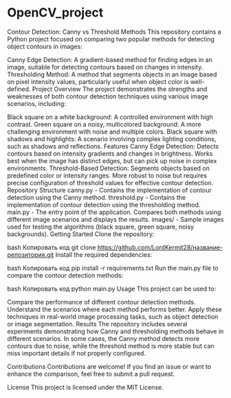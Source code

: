 # OpenCV_project
Contour Detection: Canny vs Threshold Methods
This repository contains a Python project focused on comparing two popular methods for detecting object contours in images:

Canny Edge Detection: A gradient-based method for finding edges in an image, suitable for detecting contours based on changes in intensity.
Thresholding Method: A method that segments objects in an image based on pixel intensity values, particularly useful when object color is well-defined.
Project Overview
The project demonstrates the strengths and weaknesses of both contour detection techniques using various image scenarios, including:

Black square on a white background: A controlled environment with high contrast.
Green square on a noisy, multicolored background: A more challenging environment with noise and multiple colors.
Black square with shadows and highlights: A scenario involving complex lighting conditions, such as shadows and reflections.
Features
Canny Edge Detection: Detects contours based on intensity gradients and changes in brightness. Works best when the image has distinct edges, but can pick up noise in complex environments.
Threshold-Based Detection: Segments objects based on predefined color or intensity ranges. More robust to noise but requires precise configuration of threshold values for effective contour detection.
Repository Structure
canny.py - Contains the implementation of contour detection using the Canny method.
threshold.py - Contains the implementation of contour detection using the thresholding method.
main.py - The entry point of the application. Compares both methods using different image scenarios and displays the results.
images/ - Sample images used for testing the algorithms (black square, green square, noisy backgrounds).
Getting Started
Clone the repository:

bash
Копировать код
git clone https://github.com/LordKermit28/название-репозитория.git
Install the required dependencies:

bash
Копировать код
pip install -r requirements.txt
Run the main.py file to compare the contour detection methods:

bash
Копировать код
python main.py
Usage
This project can be used to:

Compare the performance of different contour detection methods.
Understand the scenarios where each method performs better.
Apply these techniques in real-world image processing tasks, such as object detection or image segmentation.
Results
The repository includes several experiments demonstrating how Canny and thresholding methods behave in different scenarios. In some cases, the Canny method detects more contours due to noise, while the threshold method is more stable but can miss important details if not properly configured.

Contributions
Contributions are welcome! If you find an issue or want to enhance the comparison, feel free to submit a pull request.

License
This project is licensed under the MIT License.
